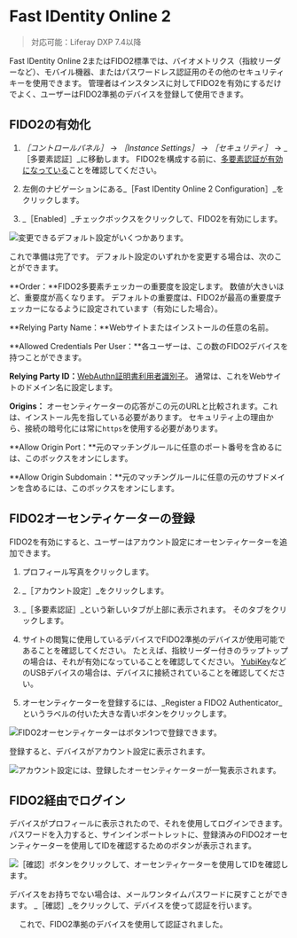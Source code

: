 # Fast IDentity Online 2

> 対応可能：Liferay DXP 7.4以降

Fast IDentity Online 2またはFIDO2標準では、バイオメトリクス（指紋リーダーなど）、モバイル機器、またはパスワードレス認証用のその他のセキュリティキーを使用できます。 管理者はインスタンスに対してFIDO2を有効にするだけでよく、ユーザーはFIDO2準拠のデバイスを登録して使用できます。

## FIDO2の有効化

1. _［コントロールパネル］_ &rarr; _［Instance Settings］_ &rarr; _［セキュリティ］_ &rarr; _［多要素認証］_に移動します。 FIDO2を構成する前に、[多要素認証が有効になっている](./using-multi-factor-authentication.md)ことを確認してください。

1. 左側のナビゲーションにある_［Fast IDentity Online 2 Configuration］_をクリックします。

1. _［Enabled］_チェックボックスをクリックして、FIDO2を有効にします。

![変更できるデフォルト設定がいくつかあります。](./fast-identity-online-2/images/01.png)

これで準備は完了です。 デフォルト設定のいずれかを変更する場合は、次のことができます。

**Order：**FIDO2多要素チェッカーの重要度を設定します。 数値が大きいほど、重要度が高くなります。 デフォルトの重要度は、FIDO2が最高の重要度チェッカーになるように設定されています（有効にした場合）。

**Relying Party Name：**Webサイトまたはインストールの任意の名前。

**Allowed Credentials Per User：**各ユーザーは、この数のFIDO2デバイスを持つことができます。

**Relying Party ID：**[WebAuthn証明書利用者識別子](https://www.w3.org/TR/webauthn-2/#relying-party)。 通常は、これをWebサイトのドメイン名に設定します。

**Origins：** オーセンティケーターの応答がこの元のURLと比較されます。これは、インストール先を指している必要があります。 セキュリティ上の理由から、接続の暗号化には常に`https`を使用する必要があります。

**Allow Origin Port：**元のマッチングルールに任意のポート番号を含めるには、このボックスをオンにします。

**Allow Origin Subdomain：**元のマッチングルールに任意の元のサブドメインを含めるには、このボックスをオンにします。

## FIDO2オーセンティケーターの登録

FIDO2を有効にすると、ユーザーはアカウント設定にオーセンティケーターを追加できます。

1. プロフィール写真をクリックします。

1. _［アカウント設定］_をクリックします。

1. _［多要素認証］_という新しいタブが上部に表示されます。 そのタブをクリックします。

1. サイトの閲覧に使用しているデバイスでFIDO2準拠のデバイスが使用可能であることを確認してください。 たとえば、指紋リーダー付きのラップトップの場合は、それが有効になっていることを確認してください。 [YubiKey](https://www.yubico.com)などのUSBデバイスの場合は、デバイスに接続されていることを確認してください。

1. オーセンティケーターを登録するには、_Register a FIDO2 Authenticator_というラベルの付いた大きな青いボタンをクリックします。

![FIDO2オーセンティケーターはボタン1つで登録できます。](./fast-identity-online-2/images/02.png)

登録すると、デバイスがアカウント設定に表示されます。

![アカウント設定には、登録したオーセンティケーターが一覧表示されます。](./fast-identity-online-2/images/03.png)

## FIDO2経由でログイン

デバイスがプロフィールに表示されたので、それを使用してログインできます。 パスワードを入力すると、サインインポートレットに、登録済みのFIDO2オーセンティケーターを使用してIDを確認するためのボタンが表示されます。

![［確認］ボタンをクリックして、オーセンティケーターを使用してIDを確認します。](./fast-identity-online-2/images/04.png)

デバイスをお持ちでない場合は、メールワンタイムパスワードに戻すことができます。 _［確認］_をクリックして、デバイスを使って認証を行います。

　 これで、FIDO2準拠のデバイスを使用して認証されました。 
